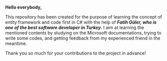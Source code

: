 <b>Hello everybody,</b>

<p>This repository has been created for the purpose of learning the concept of entity framework and code first in C# with the help of <b><i>Fatih Güler, who is one of the best software developer in Turkey.</i></b>
I aim at learning the mentioned contents by studying on the Microsoft documentations, trying to write some codes, and getting feedback from my experienced friend in the meantime.

Thank you so much for your contributions to the project in advance!
